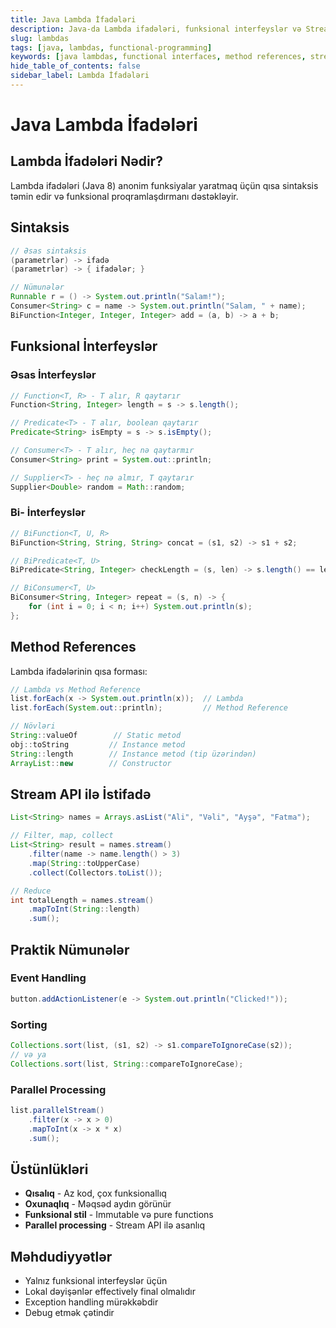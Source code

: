 ```yaml
---
title: Java Lambda İfadələri
description: Java-da Lambda ifadələri, funksional interfeyslər və Stream API ilə istifadəsi
slug: lambdas
tags: [java, lambdas, functional-programming]
keywords: [java lambdas, functional interfaces, method references, stream api]
hide_table_of_contents: false
sidebar_label: Lambda İfadələri
---
```


# Java Lambda İfadələri

## Lambda İfadələri Nədir?

Lambda ifadələri (Java 8) anonim funksiyalar yaratmaq üçün qısa sintaksis təmin edir və funksional proqramlaşdırmanı dəstəkləyir.

## Sintaksis

```java
// Əsas sintaksis
(parametrlər) -> ifadə
(parametrlər) -> { ifadələr; }

// Nümunələr
Runnable r = () -> System.out.println("Salam!");
Consumer<String> c = name -> System.out.println("Salam, " + name);
BiFunction<Integer, Integer, Integer> add = (a, b) -> a + b;
```

## Funksional İnterfeyslər

### Əsas İnterfeyslər

```java
// Function<T, R> - T alır, R qaytarır
Function<String, Integer> length = s -> s.length();

// Predicate<T> - T alır, boolean qaytarır
Predicate<String> isEmpty = s -> s.isEmpty();

// Consumer<T> - T alır, heç nə qaytarmır
Consumer<String> print = System.out::println;

// Supplier<T> - heç nə almır, T qaytarır
Supplier<Double> random = Math::random;
```

### Bi- İnterfeyslər

```java
// BiFunction<T, U, R>
BiFunction<String, String, String> concat = (s1, s2) -> s1 + s2;

// BiPredicate<T, U>
BiPredicate<String, Integer> checkLength = (s, len) -> s.length() == len;

// BiConsumer<T, U>
BiConsumer<String, Integer> repeat = (s, n) -> {
    for (int i = 0; i < n; i++) System.out.println(s);
};
```

## Method References

Lambda ifadələrinin qısa forması:

```java
// Lambda vs Method Reference
list.forEach(x -> System.out.println(x));  // Lambda
list.forEach(System.out::println);         // Method Reference

// Növləri
String::valueOf        // Static metod
obj::toString         // Instance metod
String::length        // Instance metod (tip üzərindən)
ArrayList::new        // Constructor
```

## Stream API ilə İstifadə

```java
List<String> names = Arrays.asList("Ali", "Vəli", "Ayşə", "Fatma");

// Filter, map, collect
List<String> result = names.stream()
    .filter(name -> name.length() > 3)
    .map(String::toUpperCase)
    .collect(Collectors.toList());

// Reduce
int totalLength = names.stream()
    .mapToInt(String::length)
    .sum();
```

## Praktik Nümunələr

### Event Handling
```java
button.addActionListener(e -> System.out.println("Clicked!"));
```

### Sorting
```java
Collections.sort(list, (s1, s2) -> s1.compareToIgnoreCase(s2));
// və ya
Collections.sort(list, String::compareToIgnoreCase);
```

### Parallel Processing
```java
list.parallelStream()
    .filter(x -> x > 0)
    .mapToInt(x -> x * x)
    .sum();
```

## Üstünlükləri

- **Qısalıq** - Az kod, çox funksionallıq
- **Oxunaqlıq** - Məqsəd aydın görünür
- **Funksional stil** - Immutable və pure functions
- **Parallel processing** - Stream API ilə asanlıq

## Məhdudiyyətlər

- Yalnız funksional interfeyslər üçün
- Lokal dəyişənlər effectively final olmalıdır
- Exception handling mürəkkəbdir
- Debug etmək çətindir